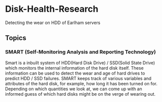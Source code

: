 # Disk-Health-Research
Detecting the wear on HDD of Earlham servers 

## Topics


### SMART (Self-Monitoring Analysis and Reporting Technology)

Smart is a inbuilt system of HDD(Hard Disk Drive) / SSD(Solid State Drive) which monitors the internal information of the hard disk itself. These information can be used to detect the wear and age of hard drives to predict HDD / SSD failures. SMART keeps track of various variables and attributes of the hard disk, for example, how long it has been turned on for. Depending on which quantities we look at, we can come up with an informed guess of which hard disks might be on the verge of wearing out. 
